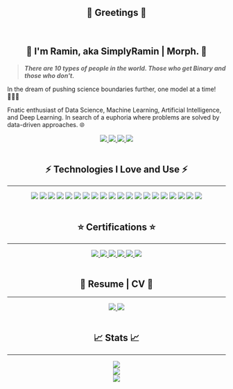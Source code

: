 <h2 align='center'>👋 Greetings 👋</h2>

</br>

<h2 align='center'> 💎 I'm Ramin, aka SimplyRamin | Morph. 💎 </h2>

>***There are 10 types of people in the world. Those who get Binary and those who don't.***

In the dream of pushing science boundaries further, one model at a time! 👨🏻‍💻

Fnatic enthusiast of Data Science, Machine Learning, Artificial Intelligence, and Deep Learning. In search of a euphoria where problems are solved by data-driven approaches. 🌐

<!--- contact me --->
<div align='center'>
    <a href='mailto:ferdos.ramin@gmail.com'>
        <img src='https://img.shields.io/badge/-ferdos.ramin@gmail.com-c14438?logo=gmail&logoColor=white&style=for-the-badge'>
    </a>
    <a href='https://www.linkedin.com/in/raminferdos/'>
        <img src='https://img.shields.io/badge/-Ramin%20F.-0A66C2?logo=linkedin&logoColor=white&style=for-the-badge'>
    </a>
    <a href='https://www.instagram.com/simplyramin/'>
        <img src='https://img.shields.io/badge/-SimplyRamin-E4405F?logo=instagram&logoColor=white&style=for-the-badge'>
    </a>
    <a href='https://www.kaggle.com/raminferdos'>
        <img src='https://img.shields.io/badge/-SimplyRamin-20BEFF?logo=kaggle&logoColor=white&style=for-the-badge'>
    </a>
</div>
</br>

<h2 align='center'> ⚡ Technologies I Love and Use ⚡ </h2>

---
<!-- Technologies -->
<div align='center'>
    <img src='https://img.shields.io/badge/-Python-06403A?logo=python&logoColor=0FF25E&style=for-the-badge'>
    <img src='https://img.shields.io/badge/-Anaconda-06403A?logo=anaconda&logoColor=0FF25E&style=for-the-badge'>
    <img src='https://img.shields.io/badge/-Jupyter-06403A?logo=jupyter&logoColor=0FF25E&style=for-the-badge'>
    <img src='https://img.shields.io/badge/-PyTorch-06403A?logo=pytorch&logoColor=0FF25E&style=for-the-badge'>
    <img src='https://img.shields.io/badge/-Markdown-06403A?logo=markdown&logoColor=0FF25E&style=for-the-badge'>
    <img src='https://img.shields.io/badge/-tensorflow-06403A?logo=tensorflow&logoColor=0FF25E&style=for-the-badge'>
    <img src='https://img.shields.io/badge/-Scikit--learn-06403A?logo=scikitlearn&logoColor=0FF25E&style=for-the-badge'>
    <img src='https://img.shields.io/badge/-Numpy-06403A?logo=numpy&logoColor=0FF25E&style=for-the-badge'>
    <img src='https://img.shields.io/badge/-pandas-06403A?logo=pandas&logoColor=0FF25E&style=for-the-badge'>
    <img src='https://img.shields.io/badge/-graphql-06403A?logo=graphql&logoColor=0FF25E&style=for-the-badge'>
    <img src='https://img.shields.io/badge/-mysql-06403A?logo=mysql&logoColor=0FF25E&style=for-the-badge'>
    <img src='https://img.shields.io/badge/-Amazon AWS-06403A?logo=amazonaws&logoColor=0FF25E&style=for-the-badge'>
    <img src='https://img.shields.io/badge/-docker-06403A?logo=docker&logoColor=0FF25E&style=for-the-badge'>
    <img src='https://img.shields.io/badge/-git-06403A?logo=git&logoColor=0FF25E&style=for-the-badge'>
    <img src='https://img.shields.io/badge/-github-06403A?logo=github&logoColor=0FF25E&style=for-the-badge'>
    <img src='https://img.shields.io/badge/-flask-06403A?logo=flask&logoColor=0FF25E&style=for-the-badge'>
    <img src='https://img.shields.io/badge/-vscode-06403A?logo=visualstudiocode&logoColor=0FF25E&style=for-the-badge'>
    <img src='https://img.shields.io/badge/-html-06403A?logo=html5&logoColor=0FF25E&style=for-the-badge'>
    <img src='https://img.shields.io/badge/-css-06403A?logo=css3&logoColor=0FF25E&style=for-the-badge'>
    <img src='https://img.shields.io/badge/-json-06403A?logo=json&logoColor=0FF25E&style=for-the-badge'>
</div>

</br>
<h2 align='center'>⭐ Certifications ⭐</h2>

---
<!-- Certifications -->
<div align='center'>
    <a href='https://www.coursera.org/account/accomplishments/specialization/certificate/VFSMH8RFUS5T'>
        <img src='https://img.shields.io/badge/-Python for everybody-0056D2?logo=coursera&logoColor=white&style=for-the-badge'>
    </a>
    <a href='https://www.coursera.org/account/accomplishments/specialization/certificate/JZK5RJXGWDVB'>
        <img src='https://img.shields.io/badge/-IBM Datascience-052FAD?logo=ibm&logoColor=white&style=for-the-badge'>
    </a>
    <a href='https://www.youracclaim.com/badges/a6ab74d4-086d-4b52-92b0-88cd4ba97f80?source=linked_in_profile'>
        <img src='https://img.shields.io/badge/-IBM professional certificate-052FAD?logo=ibm&logoColor=white&style=for-the-badge'>
    </a>
    <a href='https://www.coursera.org/account/accomplishments/specialization/certificate/U45K7BWG7PSA'>
        <img src='https://img.shields.io/badge/-Deep learning-0056D2?logo=coursera&logoColor=white&style=for-the-badge'>
    </a>
    <a href='https://www.coursera.org/account/accomplishments/specialization/certificate/PRNQBBYGRQA6'>
        <img src='https://img.shields.io/badge/-GANs-0056D2?logo=coursera&logoColor=white&style=for-the-badge'>
    </a>
    <a href='https://www.coursera.org/account/accomplishments/specialization/certificate/A2C6R33SAE2G'>
        <img src='https://img.shields.io/badge/-practical datascience-232F3E?logo=amazon aws&logoColor=white&style=for-the-badge'>
    </a>
</div>

</br>
<h2 align='center'>📜 Resume | CV 📜</h2>

---
<!-- Resume -->
<div align='center'>
    <a href='https://drive.google.com/file/d/1GXl2KHnS2N3IB_uUtDWOw3mYyHZHCbCJ/view?usp=sharing'>
        <img src='https://img.shields.io/badge/-Professional Resume-06403A?logo=googledrive&logoColor=0FF25E&style=for-the-badge'>
    </a>
    <a href='https://drive.google.com/file/d/1TL8HLFF-Y-5ALJ94V_Ici961IG8ckUkm/view?usp=sharing'>
        <img src='https://img.shields.io/badge/-Academic Resume-06403A?logo=googledrive&logoColor=0FF25E&style=for-the-badge'>
    </a>
</div>

</br>
<h2 align='center'>📈 Stats 📈</h2>

---
<div align='center'>
    <a href='https://github.com/SimplyRamin'>
        <img src='https://visitor-badge.laobi.icu/badge?page_id=simplyramin.visitor-badge'></br>
        <img src='https://github-readme-stats.vercel.app/api/top-langs/?username=SimplyRamin&layout=compact&theme=chartreuse-dark'></br>
        <img src='https://github-readme-stats.vercel.app/api?username=SimplyRamin&theme=chartreuse-dark'>
    </a>
</div>
